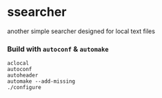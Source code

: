 ssearcher
=========

another simple searcher designed for local text files

### Build with `autoconf` & `automake`

    aclocal
    autoconf
    autoheader
    automake --add-missing
    ./configure
